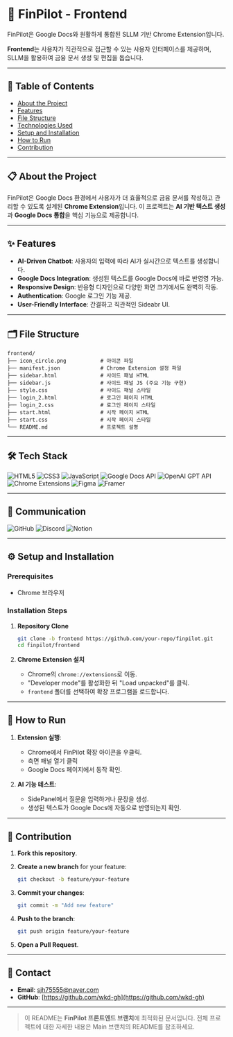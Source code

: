 # 🚀 FinPilot - Frontend

FinPilot은 Google Docs와 원활하게 통합된 SLLM 기반 Chrome Extension입니다. 

**Frontend**는 사용자가 직관적으로 접근할 수 있는 사용자 인터페이스를 제공하며, SLLM을 활용하여 금융 문서 생성 및 편집을 돕습니다.

---

## 📖 Table of Contents
- [About the Project](#-about-the-project)
- [Features](#-features)
- [File Structure](#-file-structure)
- [Technologies Used](#-technologies-used)
- [Setup and Installation](#-setup-and-installation)
- [How to Run](#-how-to-run)
- [Contribution](#-contribution)

---

## 📋 About the Project

FinPilot은 Google Docs 환경에서 사용자가 더 효율적으로 금융 문서를 작성하고 관리할 수 있도록 설계된 **Chrome Extension**입니다. 
이 프로젝트는 **AI 기반 텍스트 생성**과 **Google Docs 통합**을 핵심 기능으로 제공합니다.

---

## ✨ Features

- **AI-Driven Chatbot**: 사용자의 입력에 따라 AI가 실시간으로 텍스트를 생성합니다.
- **Google Docs Integration**: 생성된 텍스트를 Google Docs에 바로 반영영 가능.
- **Responsive Design**: 반응형 디자인으로 다양한 화면 크기에서도 완벽히 작동.
- **Authentication**: Google 로그인 기능 제공.
- **User-Friendly Interface**: 간결하고 직관적인 Sideabr UI.

---

## 🗂 File Structure

```
frontend/
├── icon_circle.png           # 아이콘 파일
├── manifest.json             # Chrome Extension 설정 파일
├── sidebar.html              # 사이드 패널 HTML
├── sidebar.js                # 사이드 패널 JS (주요 기능 구현)
├── style.css                 # 사이드 패널 스타일
├── login_2.html              # 로그인 페이지 HTML
├── login_2.css               # 로그인 페이지 스타일
├── start.html                # 시작 페이지 HTML
├── start.css                 # 시작 페이지 스타일
└── README.md                 # 프로젝트 설명
```

---

## 🛠 Tech Stack

![HTML5](https://img.shields.io/badge/HTML5-E34F26?style=for-the-badge&logo=html5&logoColor=white)
![CSS3](https://img.shields.io/badge/CSS3-1572B6?style=for-the-badge&logo=css3&logoColor=white)
![JavaScript](https://img.shields.io/badge/JavaScript-F7DF1E?style=for-the-badge&logo=javascript&logoColor=black)
![Google Docs API](https://img.shields.io/badge/Google%20Docs%20API-4285F4?style=for-the-badge&logo=google&logoColor=white)
![OpenAI GPT API](https://img.shields.io/badge/OpenAI%20API-412991?style=for-the-badge&logo=openai&logoColor=white)
![Chrome Extensions](https://img.shields.io/badge/Chrome%20Extensions-4285F4?style=for-the-badge&logo=googlechrome&logoColor=white)
![Figma](https://img.shields.io/badge/Figma-F24E1E?style=for-the-badge&logo=figma&logoColor=white)
![Framer](https://img.shields.io/badge/Framer-0055FF?style=for-the-badge&logo=framer&logoColor=white)

---

## 📢 Communication

![GitHub](https://img.shields.io/badge/GitHub-181717?style=for-the-badge&logo=github&logoColor=white)
![Discord](https://img.shields.io/badge/Discord-5865F2?style=for-the-badge&logo=discord&logoColor=white)
![Notion](https://img.shields.io/badge/Notion-000000?style=for-the-badge&logo=notion&logoColor=white)

---

## ⚙️ Setup and Installation

### Prerequisites
- Chrome 브라우저

### Installation Steps
1. **Repository Clone**
   ```bash
   git clone -b frontend https://github.com/your-repo/finpilot.git
   cd finpilot/frontend
   ```

2. **Chrome Extension 설치**
   - Chrome의 `chrome://extensions`로 이동.
   - "Developer mode"를 활성화한 뒤 "Load unpacked"를 클릭.
   - `frontend` 폴더를 선택하여 확장 프로그램을 로드합니다.

---

## 🚀 How to Run

1. **Extension 실행**:
   - Chrome에서 FinPilot 확장 아이콘을 우클릭.
   - 측면 패널 열기 클릭
   - Google Docs 페이지에서 동작 확인.

2. **AI 기능 테스트**:
   - SidePanel에서 질문을 입력하거나 문장을 생성.
   - 생성된 텍스트가 Google Docs에 자동으로 반영되는지 확인.

---

## 🤝 Contribution

1. **Fork this repository**.
2. **Create a new branch** for your feature:
   ```bash
   git checkout -b feature/your-feature
   ```

3. **Commit your changes**:
   ```bash
   git commit -m "Add new feature"
   ```

4. **Push to the branch**:
   ```bash
   git push origin feature/your-feature
   ```

5. **Open a Pull Request**.

---

## 📧 Contact

- **Email**: sjh75555@naver.com
- **GitHub**: [https://github.com/wkd-gh](https://github.com/wkd-gh)

---

> 이 README는 **FinPilot 프론트엔드 브랜치**에 최적화된 문서입니다. 
> 전체 프로젝트에 대한 자세한 내용은 Main 브랜치의 README를 참조하세요.